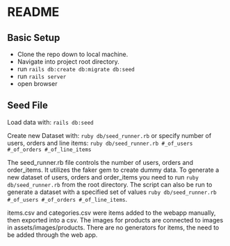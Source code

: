 # README

## Basic Setup
* Clone the repo down to local machine.
* Navigate into project root directory.
* run `rails db:create db:migrate db:seed`
* run `rails server`
* open browser


## Seed File
Load data with:
`rails db:seed`

Create new Dataset with:
`ruby db/seed_runner.rb`
or specify number of users, orders and line items:
`ruby db/seed_runner.rb #_of_users #_of_orders #_of_line_items`

The seed_runner.rb file controls the number of users, orders and order_items. It utilizes the faker gem to create dummy data. To generate a new dataset of users, orders and order_items you need to run `ruby db/seed_runner.rb` from the root directory. The script can also be run to generate a dataset with a specified set of values `ruby db/seed_runner.rb #_of_users #_of_orders #_of_line_items`.

items.csv and categories.csv were items added to the webapp manually, then exported into a csv. The images for products are connected to images in assets/images/products. There are no generators for items, the need to be added through the web app.

